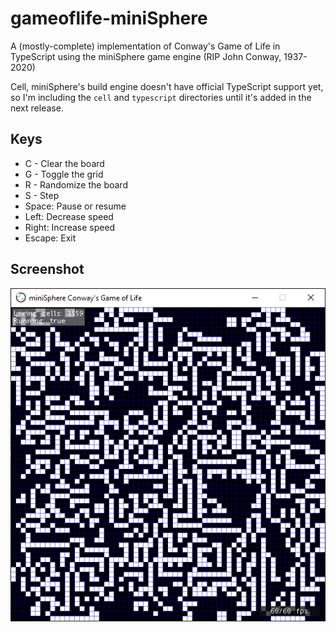 # gameoflife-miniSphere
A (mostly-complete) implementation of Conway's Game of Life in TypeScript using the miniSphere game engine (RIP John Conway, 1937-2020)

Cell, miniSphere's build engine doesn't have official TypeScript support yet, so I'm including the `cell` and `typescript` directories until it's added in the next release.

## Keys
* C - Clear the board
* G - Toggle the grid
* R - Randomize the board
* S - Step
* Space: Pause or resume
* Left: Decrease speed
* Right: Increase speed
* Escape: Exit

## Screenshot
![Screenshot](screenshot.png)